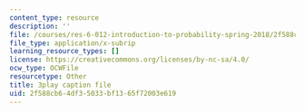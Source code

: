 ```yaml
---
content_type: resource
description: ''
file: /courses/res-6-012-introduction-to-probability-spring-2018/2f588cb64df35033bf1365f72003e619_iQ2edOqEQAs.vtt
file_type: application/x-subrip
learning_resource_types: []
license: https://creativecommons.org/licenses/by-nc-sa/4.0/
ocw_type: OCWFile
resourcetype: Other
title: 3play caption file
uid: 2f588cb6-4df3-5033-bf13-65f72003e619
---
```

